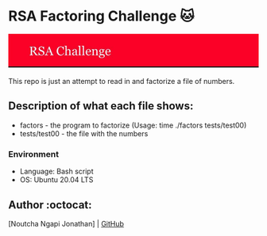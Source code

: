 # RSA Factoring Challenge :cat:

![RSA-Image](images/RSA-img.JPG)

This repo is just an attempt to read in and factorize a file of numbers.

## Description of what each file shows:
* factors - the program to factorize (Usage: time ./factors tests/test00)
* tests/test00 - the file with the numbers
### Environment
* Language: Bash script
* OS: Ubuntu 20.04 LTS

## Author :octocat:

[Noutcha Ngapi Jonathan] | [GitHub](https://github.com/noungajo)
